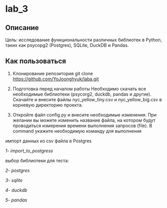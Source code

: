 # lab_3
## Описание
Цель: исследование функциональности различных библиотек в Python, таких как psycopg2 (Postgres), SQLite, DuckDB и Pandas.

## Как пользоваться
1. Клонирование репозитория
    git clone https://github.com/YoJoonghyuk/laba.git

2. Подготовка перед началом работы
Необходимо скачать все необходимые библиотеки (psycorg2, duckdb, pandas и другие). Скачайте и внесите файлы nyc_yellow_tiny.csv и nyc_yellow_big.csv в корневую директорию проекта.

3. Откройте файл config.py и внесите необходимые изменения. При желании вы можете изменить название файла, на котором будут проводиться измерения времени выполнения запросов (file). В command укажите необходимую команду для выполнения

импорт данных из csv файла в Postgres

*1- import_to_postgress*
   
выбор библиотеки для теста:

*2- postgres*

*3- sqlite*

*4- duckdb*

*5- pandas*
   
